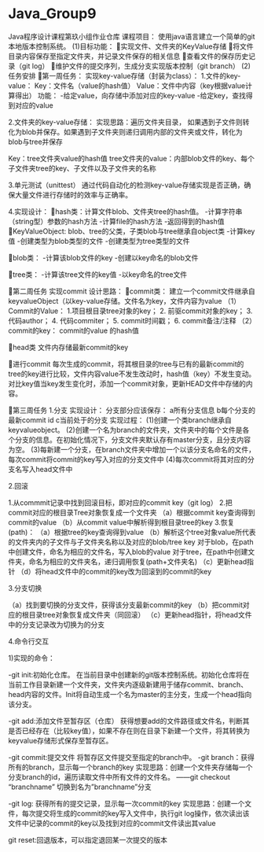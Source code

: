 # Java_Group9
Java程序设计课程第玖小组作业仓库
课程项目：
使用java语言建立一个简单的git本地版本控制系统。
(1)目标功能：
实现文件、文件夹的KeyValue存储
将文件目录内容保存至指定文件夹，并记录文件保存的相关信息
查看文件的保存历史记录（git log）
维护文件的提交序列，生成分支实现版本控制（git branch）
(2)任务安排
第一周任务：
实现key-value存储（封装为class）：
1.文件的key-value：
Key：文件名（value的hash值）
Value：文件中内容（key根据value计算得出）
功能：
-给定value，向存储中添加对应的key-value
-给定key，查找得到对应的value
 
2.文件夹的key-value存储：
 	实现思路：遍历文件夹目录， 如果遇到子文件则转化为blob并保存。如果遇到子文件夹则递归调用内部的文件夹或文件，转化为blob与tree并保存

Key：tree文件夹value的hash值
tree文件夹的value：内部blob文件的key、每个子文件夹tree的key、子文件以及子文件夹的名称
     

3.单元测试（unittest）
 通过代码自动化的检测key-value存储实现是否正确，确保大量文件进行存储时的效率与正确率。

4.实现设计：
hash类：计算文件blob、文件夹tree的hash值。
-计算字符串（string型）参数的hash方法
-计算file的hash方法
-返回得到的hash值
KeyValueObject: blob、tree的父类，子类blob与tree继承自object类
     -计算key值
     -创建类型为blob类型的文件
     -创建类型为tree类型的文件

blob类：
-计算该blob文件的key
-创建以key命名的blob文件

tree类：
-计算该tree文件的key值
-以key命名的tree文件

第二周任务
实现commit
设计思路：
commit类：
建立一个commit文件继承自keyvalueObject（以key-value存储。文件名为key，文件内容为value
（1）Commit的Value：
1.项目根目录tree对象的key； 
2. 前驱commit对象的key； 
3. 代码author；
4. 代码commiter； 
5. commit时间戳；
6. commit备注/注释
（2）commit的key： commit的value 的hash值

head类  文件内存储最新commit的key

进行commit
每次生成的commit，将其根目录的tree与已有的最新commit的tree的key进行比较，文件内容value不发生改动时，hash值（key）不发生变动。对比key值当key发生变化时，添加一个commit对象，更新HEAD文件中存储的内容。

第三周任务
1.分支
实现设计：
     分支部分应该保存：
a所有分支信息
b每个分支的最新commit id
c当前处于的分支
实现过程：
(1)创建一个类branch继承自keyvalueobject。
(2)创建一个名为branch的文件夹，文件夹中的每个文件是各个分支的信息。在初始化情况下，分支文件夹默认存有master分支，且分支内容为空。
(3)每新建一个分支，在branch文件夹中增加一个以该分支名命名的文件，每次commit将commit的key写入对应的分支文件中
(4)每次commit将其对应的分支名写入head文件中

2.回滚

1.从commmit记录中找到回滚目标，即对应的commit key（git log）
2.把commit对应的根目录Tree对象恢复成一个文件夹
（a）根据commit key查询得到commit的value
（b）从commit value中解析得到根目录tree的key
3.恢复(path)：
（a）根据tree的key查询得到value
（b）解析这个tree对象value所代表的文件夹内的子文件与子文件夹名称以及对应的blob/tree key
对于blob，在path中创建文件，命名为相应的文件名，写入blob的value
对于tree，在path中创建文件夹，命名为相应的文件夹名，递归调用恢复(path+文件夹名)
（c）更新head指针
（d）将head文件中的commit的key改为回滚到的commit的key


3.分支切换

（a）找到要切换的分支文件，获得该分支最新commit的key
（b）把commit对应的根目录tree对象恢复成文件夹（同回滚）
（c）更新head指针，将head文件中的分支记录改为切换为的分支


4.命令行交互

1)实现的命令：

-git init:初始化仓库。
     在当前目录中创建新的git版本控制系统。初始化仓库将在当前工作目录新建一个文件夹，文件夹内逐级新建用于储存commit、branch、head内容的文件。Init将自动生成一个名为master的主分支，生成一个head指向该分支。

-git add:添加文件至暂存区（仓库）
获得想要add的文件路径或文件名，判断其是否已经存在（比较key值），如果不存在则在目录下新建一个文件，将其转换为keyvalue存储形式保存至暂存区。

-git commit:提交文件
   将暂存区文件提交至指定的branch中。
-git branch：获得所有的branch，显示每一个branch的key
实现思路：创建一个文件夹存储每一个分支branch的id，遍历读取文件中所有文件的文件名。
  ——git checkout “branchname” 切换到名为”branchname”分支



-git log: 获得所有的提交记录，显示每一次commit的key 
实现思路：创建一个文件，每次提交将生成的commit的key写入文件中，执行git log操作，依次读出该文件中记录的commit的key以及找到对应的commit文件读出其value



git reset:回退版本，可以指定退回某一次提交的版本
